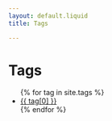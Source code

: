 ```yaml
---
layout: default.liquid
title: Tags

---
```


<div class="page-content wc-container">
	<div class="post">
		<h1>Tags</h1>  
		<ul>
			{% for tag in site.tags %}
			<li><a href="{{site.base_url}}/tag/{{ tag[0] }}">{{ tag[0] }}</a></li>
			{% endfor %}
		</ul>
	</div>
</div>
